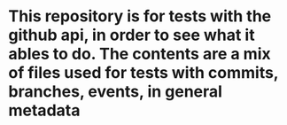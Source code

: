 # This repository is for tests with the github api, in order to see what it ables to do. The contents are a mix of files used for tests with commits, branches, events, in general metadata
